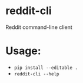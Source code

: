 # reddit-cli
Reddit command-line client

# Usage:
- ```pip install --editable .```
- ```reddit-cli --help```
